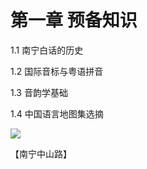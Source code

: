 # 第一章 预备知识

1.1 南宁白话的历史

1.2 国际音标与粤语拼音

1.3 音韵学基础

1.4 中国语言地图集选摘

<!--
![](https://wx2.sinaimg.cn/large/69144085ly1g8d4w4hynyj20pt0go42a.jpg)
![](https://s2.ax1x.com/2019/10/29/Kgxjj1.jpg)
-->

![](https://leimaau.github.io/CDN/data-store/nanningPic/zungsaanlu.jpg)

【南宁中山路】
